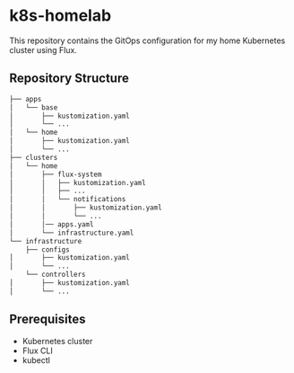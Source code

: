 # k8s-homelab

This repository contains the GitOps configuration for my home Kubernetes cluster using Flux.

## Repository Structure

```sh
├── apps
│   └── base
│       ├── kustomization.yaml
│       └── ...
│   └── home
│       ├── kustomization.yaml
│       └── ...
├── clusters
│   └── home
│       ├── flux-system
│       │   ├── kustomization.yaml
│       │   ├── ...
│       │   └── notifications
│       │       ├── kustomization.yaml
│       │       └── ...
│       │── apps.yaml
│       └── infrastructure.yaml
└── infrastructure
    ├── configs
│       ├── kustomization.yaml
│       └── ...
    └── controllers
│       ├── kustomization.yaml
│       └── ...
```

## Prerequisites

- Kubernetes cluster
- Flux CLI
- kubectl

